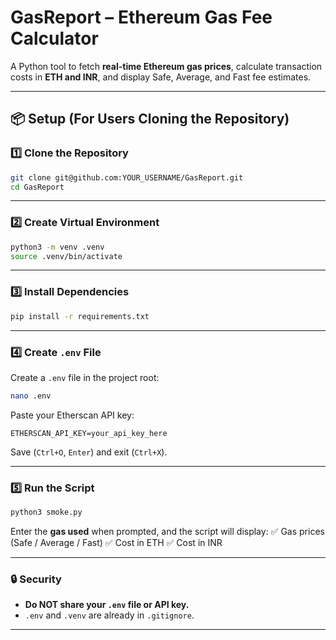 # GasReport – Ethereum Gas Fee Calculator  

A Python tool to fetch **real-time Ethereum gas prices**, calculate transaction costs in **ETH and INR**, and display Safe, Average, and Fast fee estimates.

---

## 📦 Setup (For Users Cloning the Repository)

### 1️⃣ Clone the Repository
```bash
git clone git@github.com:YOUR_USERNAME/GasReport.git
cd GasReport
````

---

### 2️⃣ Create Virtual Environment

```bash
python3 -m venv .venv
source .venv/bin/activate
```

---

### 3️⃣ Install Dependencies

```bash
pip install -r requirements.txt
```

---

### 4️⃣ Create `.env` File

Create a `.env` file in the project root:

```bash
nano .env
```

Paste your Etherscan API key:

```
ETHERSCAN_API_KEY=your_api_key_here
```

Save (`Ctrl+O`, `Enter`) and exit (`Ctrl+X`).

---

### 5️⃣ Run the Script

```bash
python3 smoke.py
```

Enter the **gas used** when prompted, and the script will display:
✅ Gas prices (Safe / Average / Fast)
✅ Cost in ETH
✅ Cost in INR

---

### 🔒 Security

* **Do NOT share your `.env` file or API key.**
* `.env` and `.venv` are already in `.gitignore`.

---

```
```
